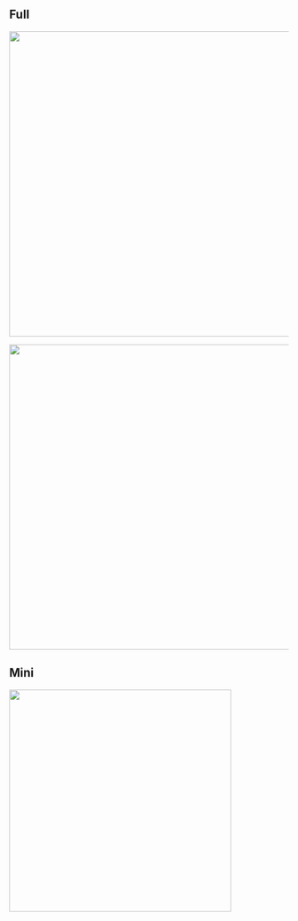 ## Full

<a href="https://osu.ppy.sh/users/7562902/"><img src="https://osu.neastooid.xyz/card?user=mrekk&mode=std&lang=en&animation=true" width="550" /></a>

<a href="https://osu.ppy.sh/users/yusupkakuu/"><img src="https://osu.neastooid.xyz/card?user=yusupkakuu&mode=std&animation=true" width="550" /></a>

## Mini

<a href="https://osu.ppy.sh/users/yusupkakuu/"><img src="https://osu.neastooid.xyz/card?user=yusupkakuu&mode=std&blur=6&animation=true&mini=true" width="400" /></a>
